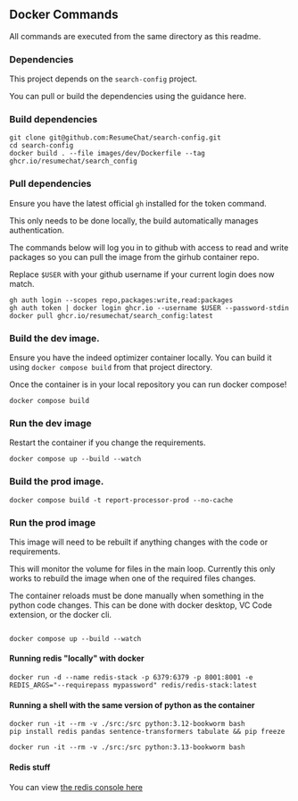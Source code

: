 

## Docker Commands

All commands are executed from the same directory as this readme.

### Dependencies 
This project depends on the `search-config` project. 

You can pull or build the dependencies using the guidance here.
### Build dependencies

```shell
git clone git@github.com:ResumeChat/search-config.git
cd search-config
docker build . --file images/dev/Dockerfile --tag ghcr.io/resumechat/search_config
```

### Pull dependencies
Ensure you have the latest official `gh` installed for the token command.

This only needs to be done locally, the build automatically manages authentication.

The commands below will log you in to github with access to read and write packages so you can pull the image from the girhub container repo.

Replace `$USER` with your github username if your current login does now match. 

```shell
gh auth login --scopes repo,packages:write,read:packages
gh auth token | docker login ghcr.io --username $USER --password-stdin
docker pull ghcr.io/resumechat/search_config:latest
```

### Build the dev image. 

Ensure you have the indeed optimizer container locally. You can build it using `docker compose build` from that project directory. 

Once the container is in your local repository you can run docker compose!

```shell
docker compose build 
```

### Run the dev image

Restart the container if you change the requirements. 

```shell
docker compose up --build --watch 
```

### Build the prod image. 

```shell
docker compose build -t report-processor-prod --no-cache
```


### Run the prod image

This image will need to be rebuilt if anything changes with the code or requirements.

This will monitor the volume for files in the main loop. 
Currently this only works to rebuild the image when one of the required files changes.

The container reloads must be done manually when something in the python code changes. 
This can be done with docker desktop, VC Code extension, or the docker cli.


```shell

docker compose up --build --watch
```
#### Running redis "locally" with docker

```shell
docker run -d --name redis-stack -p 6379:6379 -p 8001:8001 -e REDIS_ARGS="--requirepass mypassword" redis/redis-stack:latest
```

#### Running a shell with the same version of python as the container

```shell
docker run -it --rm -v ./src:/src python:3.12-bookworm bash
pip install redis pandas sentence-transformers tabulate && pip freeze

docker run -it --rm -v ./src:/src python:3.13-bookworm bash
```


#### Redis stuff

You can view [the redis console here](http://localhost:8002/redis-stack/browser)